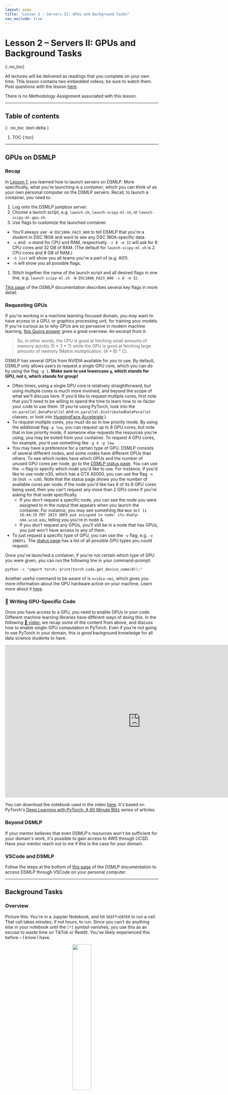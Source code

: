 ```yaml
---
layout: page
title: "Lesson 2 – Servers II: GPUs and Background Tasks"
nav_exclude: true
---
```


<script type="text/javascript" async
  src="https://cdnjs.cloudflare.com/ajax/libs/mathjax/2.7.7/MathJax.js?config=TeX-MML-AM_CHTML">
</script>

# Lesson 2 – Servers II: GPUs and Background Tasks
{:.no_toc}

All lectures will be delivered as readings that you complete on your own time. This lesson contains two embedded videos; be sure to watch them. Post questions with the lesson [here](https://edstem.org/us/courses/48541/discussion/3619695).

There is no Methodology Assignment associated with this lesson.

---

## Table of contents
{: .no_toc .text-delta }

1. TOC
{:toc}

---

## GPUs on DSMLP

### Recap

In [Lesson 1](../01), you learned how to launch servers on DSMLP. More specifically, what you're launching is a _container_, which you can think of as your own personal computer on the DSMLP servers. Recall, to launch a container, you need to:
1. Log onto the DSMLP jumpbox server.
1. Choose a launch script, e.g. `launch.sh`, `launch-scipy-ml.sh`, or `launch-scipy-ml-gpu.sh`.
1. Use flags to customize the launched container.
  - You'll always use `-W DSC180A_FA23_A00` to tell DSMLP that you're a student in DSC 180A and want to see any DSC 180A-specific data.
  - `-c` and `-m` stand for CPU and RAM, respectively. `-c 8 -m 32` will ask for 8 CPU cores and 32 GB of RAM. (The default for `launch-scipy-ml.sh` is 2 CPU cores and 8 GB of RAM.)
  - `-G list` will show you all teams you're a part of (e.g. A01).
  - `-h` will show you all possible flags.
1. Stitch together the name of the launch script and all desired flags in one line, e.g. `launch-scipy-ml.sh -W DSC180A_FA23_A00 -c 8 -m 32`.

[This page](https://support.ucsd.edu/services?id=kb_article_view&sys_kb_id=899d64931b6c991048e9cae5604bcb6e) of the DSMLP documentation describes several key flags in more detail.

### Requesting GPUs

If you're working in a machine learning-focused domain, you may want to have access to a GPU, or graphics processing unit, for training your models. If you're curious as to why GPUs are so pervasive in modern machine learning, [this Quora answer](https://www.quora.com/Why-are-GPUs-well-suited-to-deep-learning) gives a great overview. An excerpt from it:

> So, in other words, the CPU is good at fetching small amounts of memory quickly (5 * 3 * 7) while the GPU is good at fetching large amounts of memory (Matrix multiplication: (A * B) * C).

DSMLP has several GPUs from NVIDIA available for you to use. By default, DSMLP only allows users to request a single GPU core, which you can do by using the flag `-g 1`. **Make sure to use lowercase `g`, which stands for GPU, not `G`, which stands for group!**
- Often times, using a single GPU core is relatively straightforward, but using multiple cores is much more involved, and beyond the scope of what we'll discuss here. If you'd like to request multiple cores, first note that you'll need to be willing to spend the time to learn how to re-factor your code to use them. (If you're using PyTorch, look into the `nn.parallel.DataParallel` and `nn.parallel.DistributedDataParallel` classes, or look into [HuggingFace Accelerate](https://huggingface.co/docs/accelerate/quicktour).)
- To request multiple cores, you must do so in low priority mode. By using the additional flag `-p low`, you can request up to 8 GPU cores, but note that in low priority mode, if someone else requests the resources you're using, you may be exited from your container. To request 4 GPU cores, for example, you'd use something like `-g 4 -p low`.
- You may have a preference for a certain type of GPU. DSMLP consists of several different nodes, and some nodes have different GPUs than others. To see which nodes have which GPUs and the number of unused GPU cores per node, go to the [DSMLP status page](https://datahub.ucsd.edu/hub/status). You can use the `-n` flag to specify which node you'd like to use. For instance, if you'd like to use node n30, which has a GTX A5000, you can use the flag `-n 30` (not `-n n30`). Note that the status page shows you the number of available cores per node; if the node you'd like has 6 of its 8 GPU cores being used, then you can't request any more than 2 GPU cores if you're asking for that node specifically.
  - If you don't request a specific node, you can see the node you were assigned to in the output that appears when you launch the container. For instance, you may see something like `Wed Oct 11 10:44:35 PDT 2023 INFO pod assigned to node: its-dsmlp-n04.ucsd.edu`, telling you you're in node 4.
  - If you don't request any GPUs, you'll still be in a node that has GPUs, you just won't have access to any of them.
- To just request a specific type of GPU, you can use the `-v` flag, e.g. `-v 1080ti`. The [status page](https://datahub.ucsd.edu/hub/status) has a list of all possible GPU types you could request.

Once you've launched a container, if you're not certain which type of GPU you were given, you can run the following line in your command-prompt:

```
python -c "import torch; print(torch.cuda.get_device_name(0));"
```

Another useful command to be aware of is `nvidia-smi`, which gives you more information about the GPU hardware active on your machine. Learn more about it [here](https://developer.nvidia.com/nvidia-system-management-interface).

### 🎥 Writing GPU-Specific Code

Once you have access to a GPU, you need to enable GPUs in your code. Different machine learning libraries have different ways of doing this. In the following [🎥 video](https://youtu.be/R2wJ4QNYOFo), we recap some of the content from above, and discuss how to enable single-GPU computation in PyTorch. Even if you're not going to use PyTorch in your domain, this is good background knowledge for all data science students to have.

<center>
<iframe width="888" height="500" src="https://www.youtube.com/embed/R2wJ4QNYOFo?si=CMyh3oUqD8wbrLvT" title="YouTube video player" frameborder="0" allow="accelerometer; autoplay; clipboard-write; encrypted-media; gyroscope; picture-in-picture; web-share" allowfullscreen></iframe>
</center>

You can download the notebook used in the video [here](assets/gpu-example.ipynb). It's based on PyTorch's [Deep Learning with PyTorch: A 60 Minute Blitz](https://pytorch.org/tutorials/beginner/deep_learning_60min_blitz.html) series of articles.

### Beyond DSMLP

If your mentor believes that even DSMLP's resources won't be sufficient for your domain's work, it's possible to gain access to AWS through UCSD. Have your mentor reach out to me if this is the case for your domain.

### VSCode and DSMLP

Follow the steps at the bottom of [this page](https://support.ucsd.edu/services?id=kb_article_view&sysparm_article=kb0032269#Setup-VS-Code) of the DSMLP documentation to access DSMLP through VSCode on your personal computer.

---

## Background Tasks

### Overview

Picture this: You're in a Jupyter Notebook, and hit `SHIFT+ENTER` to run a cell. That cell takes minutes, if not hours, to run. Since you can't do anything else in your notebook until the `[*]` symbol vanishes, you use this as an excuse to waste time on TikTok or Reddit. You've likely experienced this before – I know I have.

<center>

<img src="assets/compiling.png" width="35%">

</center>

<center><i>In the traditional computing context, it was compiling that took a long time. In your case, it's likely model training.<br>(<a href="https://xkcd.com/303/">source</a>)</i></center>

The reality is, **human time is worth a lot more than compute time**. While we can only work for so many hours a day, servers (like DSMLP) can run 24/7. Here, we'll learn how to initiate jobs that run for hours, or even days, on DSMLP. In order to do this, we need:

- A server that can run even after we log out. As we'll see, we can make DSMLP behave this way. Note that vanilla DataHub doesn't work this way – after 20 minutes of inactivity, DataHub disconnects you. 
- Code that doesn't require human interaction.
  - The job is going to run for minutes or hours without any intervention – we need to be able to run a single command, e.g. a **build script**, that runs our entire workflow. We'll learn more about how to write build scripts in next week's lesson.
- Code that is largely correct.
  - We don't want to wait hours before figuring out that our code is incorrect!
- Good logging.
  - Debugging is more difficult – the outputs of `print` statements won't be captured. In the [Logging](#logging) section, we'll discuss this further.


### DSMLP and Kubernetes

Last week, you learned how to launch servers on DSMLP, and in this lesson above, you learned how to customize the compute resources allocated to your _container_. It turns out that DSMLP is a _Kubernetes cluster_. [Kubernetes](https://kubernetes.io/docs/concepts/overview/) is a platform that manages, or _orchestrates_, containerized workloads. Kubernetes is the system that manages which containers receive which resources on DSMLP.

_Fun fact: [Per the documentation](https://kubernetes.io/docs/concepts/overview/), Kubernetes is often shortened to "K8S" because there are 8 letters between the K and s in Kubernetes._

When we run a launch script on DSMLP, we are requesting a Kubernetes _pod_. While not entirely accurate, it's simplest to think of a pod as another term for a container (this is not fully accurate because pods can consist of multiple containers).

The reason this context is relevant is because we need to interact with the underlying Kubernetes infrastructure in order to initiate a long-running job in a pod. While on the DSMLP jumpbox server, there are two Kubernetes-related command-line tools to know about:
- `kubectl`, which stands for "Kubernetes control", allows us to list and delete pods associated with the current user. (Not sure how it's pronounced? [Neither are the enthusiasts.](https://www.youtube.com/watch?v=2wgAIvXpJqU))
- `kubesh`, which stands for "Kubernetes shell", allows us to connect to the shell (command-line) in a specified pod. 

**To launch a background pod – that is, a pod in which we will initiate a long-running job – we use the `-b` flag when running a launch script.** For instance, we may run `launch-scipy-ml.sh -W DSC180A_FA23_A00 -g 1 -c 4 -b` to create a background-enabled pod with 1 GPU and 4 CPU cores. When using the `-b` flag, notice that we are **not** put into the pod that we requested – instead, the pod is simply created.

<center><img src="assets/background.png" width="80%"></center>

<center><i>Note that the hostname is still <code>[srampure@dsmlp-login]</code>!</i></center>

The resulting output contains the pod ID – `srampure-27068` in this case – which we'll need to remember in order to interact with the pod. In order to actually enter the pod, we can run `kubesh <pod-id>`, e.g. `kubesh srampure-27068`.

Once we enter the pod, everything will appear as though we just ran our launch script without the `-b` flag. However, there's a difference – when we exit our pod (by either typing `exit` or hitting `CONTROL+D`), any processes we initiated will keep running!

### 🎥 Running Jobs on Background Pods

For a walkthrough on how to initiate long-running jobs, watch the following [🎥 video](https://youtu.be/2PlR8duAxP0). (It was recorded last year, when the order of methodology content was slightly different – ignore the point about Docker images, and make sure to use `-W DSC180A_FA23_A00`, even though we didn't in the video.)

<center>
<iframe width="888" height="500" src="https://www.youtube.com/embed/2PlR8duAxP0?si=g9hw3qr4NEgnKUh6" title="YouTube video player" frameborder="0" allow="accelerometer; autoplay; clipboard-write; encrypted-media; gyroscope; picture-in-picture; web-share" allowfullscreen></iframe>
</center>

As a summary:
- `kubesh <pod-id>` launches a pod.
- `kubectl get pods` lists all pods.
- `kubectl delete pod <pod-id>` deletes a pod.
- Adding the `&` after a call to `python` in the command-line, e.g. `python run.py test data &`, runs your Python process in the background without taking over the command prompt.
  - `ps` lists all of the current processes and their IDs.
  - `kill <process-id>` kills a process.

Note: The default timeout, according to the [DSMLP documentation](https://support.ucsd.edu/services?id=kb_article_view&sysparm_article=KB0032269&sys_kb_id=5bf581ba872299d4947a0fa8cebb35ea), is 6 hours (not 3, as mentioned in the video). If you need to need a pod to run for up to 12 hours, you can specify this by writing a custom launch script; see [here](https://support.ucsd.edu/services?id=kb_article_view&sysparm_article=KB0032273&sys_kb_id=b18fd328dbe2dcd04cd8f06e0f961988) for instructions on how to do so (you may also want to do this if you've gotten annoyed of writing out several flags each time you want to launch a pod). If you need a pod to run for more than 12 hours, contact datahub@ucsd.edu and mention that it's for DSC 180A.

---

## Logging

When we initiate background tasks, we don't typically have access to the command-line outputs (e.g. print statements) of our code. As such, it can be particularly difficult to debug when and why something went wrong. In this setting, the cost of trial-and-error is high, since each "trial" takes a long time to run.

The solution is to save logs to a file that you can inspect afterwards. The most rudimentary way to do this, if you're already using "print debugging", is to use the `>` keyword when calling `python` from the command-line. For instance,

```
python run.py all > log.txt &
```

will run `run.py` in the background (`&`), with the `test` target, and will save all outputs (e.g. results of print statements, warnings, and error messages) to `log.txt`. While this works, it can be difficult to determine where in the project each line in `log.txt` came from.

A better solution is to use the built-in [`logging`](https://docs.python.org/3/library/logging.html) module. It automatically records a timestamp each time it is called, along with which file and function the logging occurred in. You can customize the granularity and frequency of the logs to match your use case. We won't cover the details of the `logging` module here; instead, we'll point you to [this tutorial by realpython.com](https://realpython.com/python-logging/). However, here is an example of how the module works:

```python
# randdiv.py
import logging
import numpy as np

logging.basicConfig(filename='log.txt', 
		    filemode='a', 
		    level=logging.INFO,
		    datefmt='%H:%M:%S',
		    format='%(asctime)s,%(msecs)d %(name)s %(levelname)s %(message)s')

def myfunc():
    a = np.random.randint(-5, 5)
    b = np.random.randint(-5, 5)

    if b == 0:
        logging.info('zerodivisionerror preempted')

    else:
        return a / b

print([myfunc() for _ in range(100)])
```

Upon running `python randdiv.py`, `log.txt` might contain:

```
2022-10-30 23:37:11,815,815 root INFO zerodivisionerror preempted
```

This tells us when (October 30th at 11:37:11PM) and where (`randdiv.py`, the root-level file in this case) each call to `logging.info` occurred.